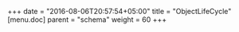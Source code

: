 +++
date = "2016-08-06T20:57:54+05:00"
title = "ObjectLifeCycle"
[menu.doc]
    parent = "schema"
    weight = 60
+++

